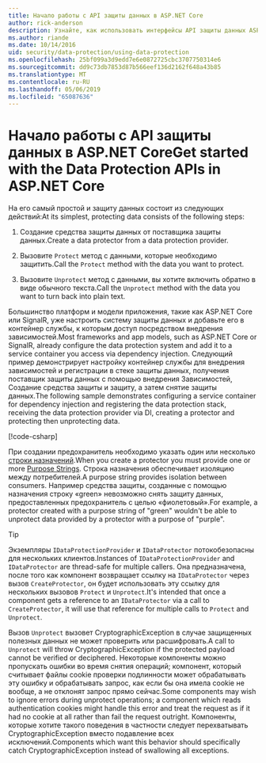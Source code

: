 ```yaml
---
title: Начало работы с API защиты данных в ASP.NET Core
author: rick-anderson
description: Узнайте, как использовать интерфейсы API защиты данных ASP.NET Core для защиты и снятии с него защиты данных в приложении.
ms.author: riande
ms.date: 10/14/2016
uid: security/data-protection/using-data-protection
ms.openlocfilehash: 25bf099a3d9edd7e6e0872725cbc3707750314e6
ms.sourcegitcommit: dd9c73db7853d87b566eef136d2162f648a43b85
ms.translationtype: MT
ms.contentlocale: ru-RU
ms.lasthandoff: 05/06/2019
ms.locfileid: "65087636"
---
```

# <a name="get-started-with-the-data-protection-apis-in-aspnet-core"></a><span data-ttu-id="8287c-103">Начало работы с API защиты данных в ASP.NET Core</span><span class="sxs-lookup"><span data-stu-id="8287c-103">Get started with the Data Protection APIs in ASP.NET Core</span></span>

<a name="security-data-protection-getting-started"></a>

<span data-ttu-id="8287c-104">На его самый простой и защиту данных состоит из следующих действий:</span><span class="sxs-lookup"><span data-stu-id="8287c-104">At its simplest, protecting data consists of the following steps:</span></span>

1. <span data-ttu-id="8287c-105">Создание средства защиты данных от поставщика защиты данных.</span><span class="sxs-lookup"><span data-stu-id="8287c-105">Create a data protector from a data protection provider.</span></span>

2. <span data-ttu-id="8287c-106">Вызовите `Protect` метод с данными, которые необходимо защитить.</span><span class="sxs-lookup"><span data-stu-id="8287c-106">Call the `Protect` method with the data you want to protect.</span></span>

3. <span data-ttu-id="8287c-107">Вызовите `Unprotect` метод с данными, вы хотите включить обратно в виде обычного текста.</span><span class="sxs-lookup"><span data-stu-id="8287c-107">Call the `Unprotect` method with the data you want to turn back into plain text.</span></span>

<span data-ttu-id="8287c-108">Большинство платформ и модели приложения, такие как ASP.NET Core или SignalR, уже настроить систему защиты данных и добавьте его в контейнер службы, к которым доступ посредством внедрения зависимостей.</span><span class="sxs-lookup"><span data-stu-id="8287c-108">Most frameworks and app models, such as ASP.NET Core or SignalR, already configure the data protection system and add it to a service container you access via dependency injection.</span></span> <span data-ttu-id="8287c-109">Следующий пример демонстрирует настройку контейнер службы для внедрения зависимостей и регистрации в стеке защиты данных, получения поставщик защиты данных с помощью внедрения Зависимостей, Создание средства защиты и защиту, а затем снятие защиты данных.</span><span class="sxs-lookup"><span data-stu-id="8287c-109">The following sample demonstrates configuring a service container for dependency injection and registering the data protection stack, receiving the data protection provider via DI, creating a protector and protecting then unprotecting data.</span></span>

[!code-csharp[](../../security/data-protection/using-data-protection/samples/protectunprotect.cs?highlight=26,34,35,36,37,38,39,40)]

<span data-ttu-id="8287c-110">При создании предохранитель необходимо указать один или несколько [строки назначений](xref:security/data-protection/consumer-apis/purpose-strings).</span><span class="sxs-lookup"><span data-stu-id="8287c-110">When you create a protector you must provide one or more [Purpose Strings](xref:security/data-protection/consumer-apis/purpose-strings).</span></span> <span data-ttu-id="8287c-111">Строка назначения обеспечивает изоляцию между потребителей.</span><span class="sxs-lookup"><span data-stu-id="8287c-111">A purpose string provides isolation between consumers.</span></span> <span data-ttu-id="8287c-112">Например средства защиты, созданные с помощью назначения строку «green» невозможно снять защиту данных, предоставленных предохранитель с целью «фиолетовый».</span><span class="sxs-lookup"><span data-stu-id="8287c-112">For example, a protector created with a purpose string of "green" wouldn't be able to unprotect data provided by a protector with a purpose of "purple".</span></span>

>[!TIP]
> <span data-ttu-id="8287c-113">Экземпляры `IDataProtectionProvider` и `IDataProtector` потокобезопасны для нескольких клиентов.</span><span class="sxs-lookup"><span data-stu-id="8287c-113">Instances of `IDataProtectionProvider` and `IDataProtector` are thread-safe for multiple callers.</span></span> <span data-ttu-id="8287c-114">Она предназначена, после того как компонент возвращает ссылку на `IDataProtector` через вызов `CreateProtector`, он будет использовать эту ссылку для нескольких вызовов `Protect` и `Unprotect`.</span><span class="sxs-lookup"><span data-stu-id="8287c-114">It's intended that once a component gets a reference to an `IDataProtector` via a call to `CreateProtector`, it will use that reference for multiple calls to `Protect` and `Unprotect`.</span></span>
>
><span data-ttu-id="8287c-115">Вызов `Unprotect` вызовет CryptographicException в случае защищенных полезных данных не может проверить или расшифровать.</span><span class="sxs-lookup"><span data-stu-id="8287c-115">A call to `Unprotect` will throw CryptographicException if the protected payload cannot be verified or deciphered.</span></span> <span data-ttu-id="8287c-116">Некоторые компоненты можно пропускать ошибки во время снятия операций; компонент, который считывает файлы cookie проверки подлинности может обрабатывать эту ошибку и обрабатывать запрос, как если бы она имела cookie не вообще, а не отклонят запрос прямо сейчас.</span><span class="sxs-lookup"><span data-stu-id="8287c-116">Some components may wish to ignore errors during unprotect operations; a component which reads authentication cookies might handle this error and treat the request as if it had no cookie at all rather than fail the request outright.</span></span> <span data-ttu-id="8287c-117">Компоненты, которые хотите такого поведения в частности следует перехватывать CryptographicException вместо подавление всех исключений.</span><span class="sxs-lookup"><span data-stu-id="8287c-117">Components which want this behavior should specifically catch CryptographicException instead of swallowing all exceptions.</span></span>
